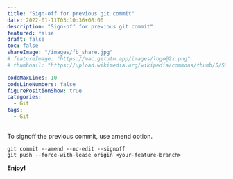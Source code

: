 ```yaml
---
title: "Sign-off for previous git commit"
date: 2022-01-11T03:10:36+08:00
description: "Sign-off for previous git commit"
featured: false
draft: false
toc: false
shareImage: "/images/fb_share.jpg"
# featureImage: "https://mac.getutm.app/images/logo@2x.png"
# thumbnail: "https://upload.wikimedia.org/wikipedia/commons/thumb/5/56/UTM_Logo.png/440px-UTM_Logo.png"

codeMaxLines: 10
codeLineNumbers: false
figurePositionShow: true
categories:
  - Git
tags:
  - Git
---
```


To signoff the previous commit, use amend option.

<!--more-->
```
git commit --amend --no-edit --signoff
git push --force-with-lease origin <your-feature-branch>
```


**Enjoy!**
